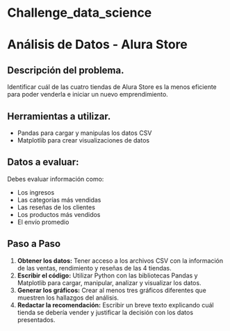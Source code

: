 # Challenge_data_science
# Análisis de Datos - Alura Store

## Descripción del problema.

Identificar cuál de las cuatro tiendas de Alura Store es la menos eficiente para poder venderla e iniciar un nuevo emprendimiento.

## Herramientas a utilizar.

* Pandas para cargar y manipulas los datos CSV
* Matplotlib para crear visualizaciones de datos


## Datos a evaluar:

Debes evaluar información como:

* Los ingresos
* Las categorías más vendidas
* Las reseñas de los clientes
* Los productos más vendidos
* El envío promedio

## Paso a Paso

1.  **Obtener los datos:** Tener acceso a los archivos CSV con la información de las ventas, rendimiento y reseñas de las 4 tiendas.
2.  **Escribir el código:** Utilizar Python con las bibliotecas Pandas y Matplotlib para cargar, manipular, analizar y visualizar los datos.
3.  **Generar los gráficos:** Crear al menos tres gráficos diferentes que muestren los hallazgos del análisis.
4.  **Redactar la recomendación:** Escribir un breve texto explicando cuál tienda se debería vender y justificar la decisión con los datos presentados.


